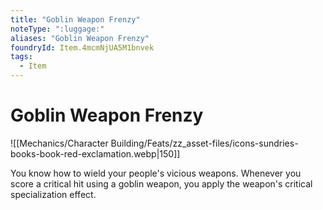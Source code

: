 ```yaml
---
title: "Goblin Weapon Frenzy"
noteType: ":luggage:"
aliases: "Goblin Weapon Frenzy"
foundryId: Item.4mcmNjUA5M1bnvek
tags:
  - Item
---
```


# Goblin Weapon Frenzy
![[Mechanics/Character Building/Feats/zz_asset-files/icons-sundries-books-book-red-exclamation.webp|150]]

You know how to wield your people's vicious weapons. Whenever you score a critical hit using a goblin weapon, you apply the weapon's critical specialization effect.
